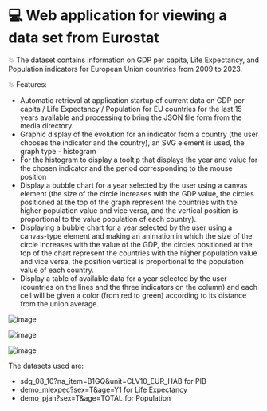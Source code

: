 # 💻 Web application for viewing a data set from Eurostat

💥 The dataset contains information on GDP per capita, Life Expectancy, and Population indicators for European Union countries from 2009 to 2023.

💥 Features:
- Automatic retrieval at application startup of current data on GDP per capita / Life Expectancy / Population for EU countries for the last 15 years available and processing to bring the JSON file form from the media directory.
- Graphic display of the evolution for an indicator from a country (the user chooses the indicator and the country), an SVG element is used, the graph type - histogram
- For the histogram to display a tooltip that displays the year and value for the chosen indicator and the period corresponding to the mouse position
- Display a bubble chart for a year selected by the user using a canvas element (the size of the circle increases with the GDP value, the circles positioned at the top of the graph represent the countries with the higher population value and vice versa, and the vertical position is proportional to the value population of each country).
- Displaying a bubble chart for a year selected by the user using a canvas-type element and making an animation in which the size of the circle increases with the value of the GDP, the circles positioned at the top of the chart represent the countries with the higher population value and vice versa, the position vertical is proportional to the population value of each country.
- Display a table of available data for a year selected by the user (countries on the lines and the three indicators on the column) and each cell will be given a color (from red to green) according to its distance from the union average.

![image](https://github.com/user-attachments/assets/c6e7aa10-ed11-45ec-bb00-d048002e57a4)

![image](https://github.com/user-attachments/assets/17fa0fdd-c097-49d1-9ea5-823376881d6c)

![image](https://github.com/user-attachments/assets/c7bbc244-dbcc-45e3-8b49-8517a59dca0c)

The datasets used are:
-  sdg_08_10?na_item=B1GQ&unit=CLV10_EUR_HAB for PIB
-  demo_mlexpec?sex=T&age=Y1 for Life Expectancy
-  demo_pjan?sex=T&age=TOTAL for Population
  
